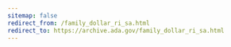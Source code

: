 ```yaml
---
sitemap: false 
redirect_from: /family_dollar_ri_sa.html 
redirect_to: https://archive.ada.gov/family_dollar_ri_sa.html 
---
```

